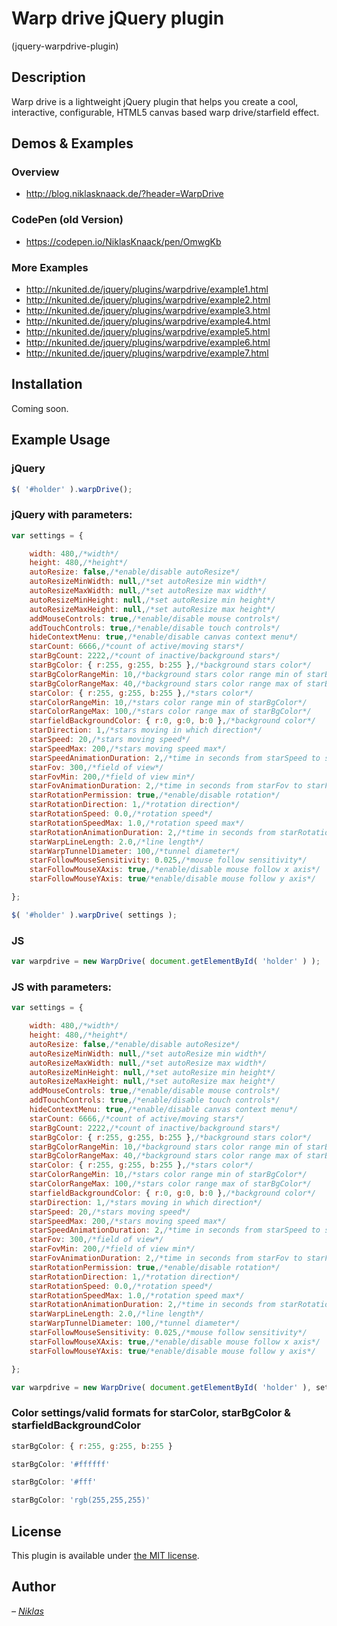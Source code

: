 # Warp drive jQuery plugin
(jquery-warpdrive-plugin)

## Description

Warp drive is a lightweight jQuery plugin that helps you create a cool, interactive, configurable, HTML5 canvas based warp drive/starfield effect. 

## Demos & Examples

### Overview

* <http://blog.niklasknaack.de/?header=WarpDrive>

### CodePen (old Version)

* <https://codepen.io/NiklasKnaack/pen/OmwgKb>

### More Examples

* <http://nkunited.de/jquery/plugins/warpdrive/example1.html>
* <http://nkunited.de/jquery/plugins/warpdrive/example2.html>
* <http://nkunited.de/jquery/plugins/warpdrive/example3.html>
* <http://nkunited.de/jquery/plugins/warpdrive/example4.html>
* <http://nkunited.de/jquery/plugins/warpdrive/example5.html>
* <http://nkunited.de/jquery/plugins/warpdrive/example6.html>
* <http://nkunited.de/jquery/plugins/warpdrive/example7.html>

## Installation

Coming soon.

## Example Usage

### jQuery

```js
$( '#holder' ).warpDrive();
```

### jQuery with parameters:

```js
var settings = {

    width: 480,/*width*/
    height: 480,/*height*/
    autoResize: false,/*enable/disable autoResize*/
    autoResizeMinWidth: null,/*set autoResize min width*/
    autoResizeMaxWidth: null,/*set autoResize max width*/
    autoResizeMinHeight: null,/*set autoResize min height*/
    autoResizeMaxHeight: null,/*set autoResize max height*/
    addMouseControls: true,/*enable/disable mouse controls*/
    addTouchControls: true,/*enable/disable touch controls*/
    hideContextMenu: true,/*enable/disable canvas context menu*/
    starCount: 6666,/*count of active/moving stars*/
    starBgCount: 2222,/*count of inactive/background stars*/
    starBgColor: { r:255, g:255, b:255 },/*background stars color*/
    starBgColorRangeMin: 10,/*background stars color range min of starBgColor*/
    starBgColorRangeMax: 40,/*background stars color range max of starBgColor*/
    starColor: { r:255, g:255, b:255 },/*stars color*/
    starColorRangeMin: 10,/*stars color range min of starBgColor*/
    starColorRangeMax: 100,/*stars color range max of starBgColor*/
    starfieldBackgroundColor: { r:0, g:0, b:0 },/*background color*/
    starDirection: 1,/*stars moving in which direction*/
    starSpeed: 20,/*stars moving speed*/
    starSpeedMax: 200,/*stars moving speed max*/
    starSpeedAnimationDuration: 2,/*time in seconds from starSpeed to starSpeedMax*/
    starFov: 300,/*field of view*/
    starFovMin: 200,/*field of view min*/
    starFovAnimationDuration: 2,/*time in seconds from starFov to starFovMin*/
    starRotationPermission: true,/*enable/disable rotation*/
    starRotationDirection: 1,/*rotation direction*/
    starRotationSpeed: 0.0,/*rotation speed*/
    starRotationSpeedMax: 1.0,/*rotation speed max*/
    starRotationAnimationDuration: 2,/*time in seconds from starRotationSpeed to starRotationSpeedMax*/
    starWarpLineLength: 2.0,/*line length*/
    starWarpTunnelDiameter: 100,/*tunnel diameter*/
    starFollowMouseSensitivity: 0.025,/*mouse follow sensitivity*/
    starFollowMouseXAxis: true,/*enable/disable mouse follow x axis*/
    starFollowMouseYAxis: true/*enable/disable mouse follow y axis*/

};

$( '#holder' ).warpDrive( settings );
```

### JS

```js
var warpdrive = new WarpDrive( document.getElementById( 'holder' ) );
```

### JS with parameters:

```js
var settings = {

    width: 480,/*width*/
    height: 480,/*height*/
    autoResize: false,/*enable/disable autoResize*/
    autoResizeMinWidth: null,/*set autoResize min width*/
    autoResizeMaxWidth: null,/*set autoResize max width*/
    autoResizeMinHeight: null,/*set autoResize min height*/
    autoResizeMaxHeight: null,/*set autoResize max height*/
    addMouseControls: true,/*enable/disable mouse controls*/
    addTouchControls: true,/*enable/disable touch controls*/
    hideContextMenu: true,/*enable/disable canvas context menu*/
    starCount: 6666,/*count of active/moving stars*/
    starBgCount: 2222,/*count of inactive/background stars*/
    starBgColor: { r:255, g:255, b:255 },/*background stars color*/
    starBgColorRangeMin: 10,/*background stars color range min of starBgColor*/
    starBgColorRangeMax: 40,/*background stars color range max of starBgColor*/
    starColor: { r:255, g:255, b:255 },/*stars color*/
    starColorRangeMin: 10,/*stars color range min of starBgColor*/
    starColorRangeMax: 100,/*stars color range max of starBgColor*/
    starfieldBackgroundColor: { r:0, g:0, b:0 },/*background color*/
    starDirection: 1,/*stars moving in which direction*/
    starSpeed: 20,/*stars moving speed*/
    starSpeedMax: 200,/*stars moving speed max*/
    starSpeedAnimationDuration: 2,/*time in seconds from starSpeed to starSpeedMax*/
    starFov: 300,/*field of view*/
    starFovMin: 200,/*field of view min*/
    starFovAnimationDuration: 2,/*time in seconds from starFov to starFovMin*/
    starRotationPermission: true,/*enable/disable rotation*/
    starRotationDirection: 1,/*rotation direction*/
    starRotationSpeed: 0.0,/*rotation speed*/
    starRotationSpeedMax: 1.0,/*rotation speed max*/
    starRotationAnimationDuration: 2,/*time in seconds from starRotationSpeed to starRotationSpeedMax*/
    starWarpLineLength: 2.0,/*line length*/
    starWarpTunnelDiameter: 100,/*tunnel diameter*/
    starFollowMouseSensitivity: 0.025,/*mouse follow sensitivity*/
    starFollowMouseXAxis: true,/*enable/disable mouse follow x axis*/
    starFollowMouseYAxis: true/*enable/disable mouse follow y axis*/

};

var warpdrive = new WarpDrive( document.getElementById( 'holder' ), settings );
```

### Color settings/valid formats for starColor, starBgColor & starfieldBackgroundColor

```js
starBgColor: { r:255, g:255, b:255 }
```
```js
starBgColor: '#ffffff'
```
```js
starBgColor: '#fff'
```
```js
starBgColor: 'rgb(255,255,255)'
```

## License

This plugin is available under [the MIT license](http://mths.be/mit).

## Author

_– [Niklas](http://niklasknaack.de/)_